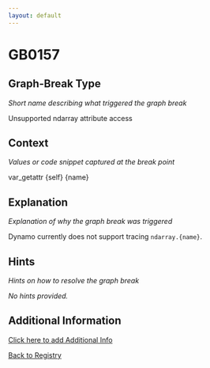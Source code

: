 ```yaml
---
layout: default
---
```

# GB0157

## Graph-Break Type
*Short name describing what triggered the graph break*

Unsupported ndarray attribute access

## Context
*Values or code snippet captured at the break point*

var_getattr {self} {name}

## Explanation
*Explanation of why the graph break was triggered*

Dynamo currently does not support tracing `ndarray.{name}`.

## Hints
*Hints on how to resolve the graph break*

*No hints provided.*


## Additional Information

<!-- ADDITIONAL INFORMATION START - Add custom information below this line -->

<!-- ADDITIONAL INFORMATION END -->


[Click here to add Additional Info](https://github.com/meta-pytorch/compile-graph-break-site/edit/main/docs/gb/gb0157.md)

[Back to Registry](../index.html)
